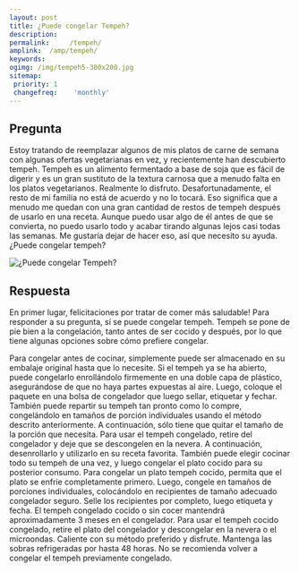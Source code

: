 ```yaml
---
layout: post
title: ¿Puede congelar Tempeh?  
description: 
permalink:     /tempeh/
amplink:  /amp/tempeh/
keywords: 
ogimg: /img/tempeh5-300x200.jpg
sitemap:
 priority: 1
 changefreq:    'monthly'
---
```




## Pregunta

Estoy tratando de reemplazar algunos de mis platos de carne de semana con algunas ofertas vegetarianas en vez, y recientemente han descubierto tempeh. Tempeh es un alimento fermentado a base de soja que es fácil de digerir y es un gran sustituto de la textura carnosa que a menudo falta en los platos vegetarianos. Realmente lo disfruto. Desafortunadamente, el resto de mi familia no está de acuerdo y no lo tocará. Eso significa que a menudo me quedan con una gran cantidad de restos de tempeh después de usarlo en una receta. Aunque puedo usar algo de él antes de que se convierta, no puedo usarlo todo y acabar tirando algunas lejos casi todas las semanas. Me gustaría dejar de hacer eso, así que necesito su ayuda. ¿Puede congelar tempeh?


![¿Puede congelar Tempeh?](https://sepuedecongelar.com/img/tempeh5-300x200.jpg "¿Puede congelar Tempeh?" )


## Respuesta

En primer lugar, felicitaciones por tratar de comer más saludable! Para responder a su pregunta, sí se puede congelar tempeh. Tempeh se pone de pie bien a la congelación, tanto antes de ser cocido y después, por lo que tiene algunas opciones sobre cómo prefiere congelar.

Para congelar antes de cocinar, simplemente puede ser almacenado en su embalaje original hasta que lo necesite. Si el tempeh ya se ha abierto, puede congelarlo enrollándolo firmemente en una doble capa de plástico, asegurándose de que no haya partes expuestas al aire. Luego, coloque el paquete en una bolsa de congelador que luego sellar, etiquetar y fechar. También puede repartir su tempeh tan pronto como lo compre, congelándolo en tamaños de porción individuales usando el método descrito anteriormente. A continuación, sólo tiene que quitar el tamaño de la porción que necesita. Para usar el tempeh congelado, retire del congelador y deje que se descongelen en la nevera. A continuación, desenrollarlo y utilizarlo en su receta favorita.
También puede elegir cocinar todo su tempeh de una vez, y luego congelar el plato cocido para su posterior consumo. Para congelar un plato tempeh cocido, permita que el plato se enfríe completamente primero. Luego, congele en tamaños de porciones individuales, colocándolo en recipientes de tamaño adecuado congelador seguro. Selle los recipientes por completo, luego etiqueta y fecha. El tempeh congelado cocido o sin cocer mantendrá aproximadamente 3 meses en el congelador. Para usar el tempeh cocido congelado, retire el plato del congelador y descongelar en la nevera o el microondas. Caliente con su método preferido y disfrute. Mantenga las sobras refrigeradas por hasta 48 horas. No se recomienda volver a congelar el tempeh previamente congelado.

